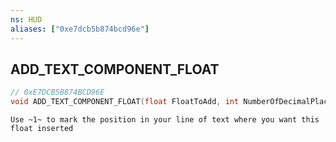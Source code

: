 ```yaml
---
ns: HUD
aliases: ["0xe7dcb5b874bcd96e"]
---
```

## ADD_TEXT_COMPONENT_FLOAT

```c
// 0xE7DCB5B874BCD96E
void ADD_TEXT_COMPONENT_FLOAT(float FloatToAdd, int NumberOfDecimalPlaces);
```

```
Use ~1~ to mark the position in your line of text where you want this float inserted
```
